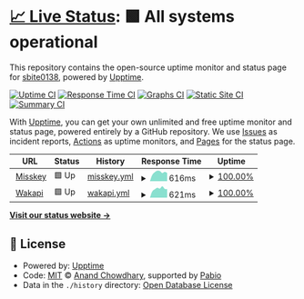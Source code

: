 # [📈 Live Status](https://status.sbite0138.net): <!--live status--> **🟩 All systems operational**

This repository contains the open-source uptime monitor and status page for [sbite0138](https://status.sbite0138.net), powered by [Upptime](https://github.com/upptime/upptime).

[![Uptime CI](https://github.com/sbite0138/upptime/workflows/Uptime%20CI/badge.svg)](https://github.com/sbite0138/upptime/actions?query=workflow%3A%22Uptime+CI%22)
[![Response Time CI](https://github.com/sbite0138/upptime/workflows/Response%20Time%20CI/badge.svg)](https://github.com/sbite0138/upptime/actions?query=workflow%3A%22Response+Time+CI%22)
[![Graphs CI](https://github.com/sbite0138/upptime/workflows/Graphs%20CI/badge.svg)](https://github.com/sbite0138/upptime/actions?query=workflow%3A%22Graphs+CI%22)
[![Static Site CI](https://github.com/sbite0138/upptime/workflows/Static%20Site%20CI/badge.svg)](https://github.com/sbite0138/upptime/actions?query=workflow%3A%22Static+Site+CI%22)
[![Summary CI](https://github.com/sbite0138/upptime/workflows/Summary%20CI/badge.svg)](https://github.com/sbite0138/upptime/actions?query=workflow%3A%22Summary+CI%22)

With [Upptime](https://upptime.js.org), you can get your own unlimited and free uptime monitor and status page, powered entirely by a GitHub repository. We use [Issues](https://github.com/sbite0138/upptime/issues) as incident reports, [Actions](https://github.com/sbite0138/upptime/actions) as uptime monitors, and [Pages](https://status.sbite0138.net) for the status page.

<!--start: status pages-->
<!-- This summary is generated by Upptime (https://github.com/upptime/upptime) -->
<!-- Do not edit this manually, your changes will be overwritten -->
<!-- prettier-ignore -->
| URL | Status | History | Response Time | Uptime |
| --- | ------ | ------- | ------------- | ------ |
| <img alt="" src="https://icons.duckduckgo.com/ip3/misskey.sbite0138.net.ico" height="13"> [Misskey](https://misskey.sbite0138.net/) | 🟩 Up | [misskey.yml](https://github.com/sbite0138/upptime/commits/HEAD/history/misskey.yml) | <details><summary><img alt="Response time graph" src="./graphs/misskey/response-time-week.png" height="20"> 616ms</summary><br><a href="https://status.sbite0138.net/history/misskey"><img alt="Response time 639" src="https://img.shields.io/endpoint?url=https%3A%2F%2Fraw.githubusercontent.com%2Fsbite0138%2Fupptime%2FHEAD%2Fapi%2Fmisskey%2Fresponse-time.json"></a><br><a href="https://status.sbite0138.net/history/misskey"><img alt="24-hour response time 578" src="https://img.shields.io/endpoint?url=https%3A%2F%2Fraw.githubusercontent.com%2Fsbite0138%2Fupptime%2FHEAD%2Fapi%2Fmisskey%2Fresponse-time-day.json"></a><br><a href="https://status.sbite0138.net/history/misskey"><img alt="7-day response time 616" src="https://img.shields.io/endpoint?url=https%3A%2F%2Fraw.githubusercontent.com%2Fsbite0138%2Fupptime%2FHEAD%2Fapi%2Fmisskey%2Fresponse-time-week.json"></a><br><a href="https://status.sbite0138.net/history/misskey"><img alt="30-day response time 624" src="https://img.shields.io/endpoint?url=https%3A%2F%2Fraw.githubusercontent.com%2Fsbite0138%2Fupptime%2FHEAD%2Fapi%2Fmisskey%2Fresponse-time-month.json"></a><br><a href="https://status.sbite0138.net/history/misskey"><img alt="1-year response time 639" src="https://img.shields.io/endpoint?url=https%3A%2F%2Fraw.githubusercontent.com%2Fsbite0138%2Fupptime%2FHEAD%2Fapi%2Fmisskey%2Fresponse-time-year.json"></a></details> | <details><summary><a href="https://status.sbite0138.net/history/misskey">100.00%</a></summary><a href="https://status.sbite0138.net/history/misskey"><img alt="All-time uptime 98.44%" src="https://img.shields.io/endpoint?url=https%3A%2F%2Fraw.githubusercontent.com%2Fsbite0138%2Fupptime%2FHEAD%2Fapi%2Fmisskey%2Fuptime.json"></a><br><a href="https://status.sbite0138.net/history/misskey"><img alt="24-hour uptime 100.00%" src="https://img.shields.io/endpoint?url=https%3A%2F%2Fraw.githubusercontent.com%2Fsbite0138%2Fupptime%2FHEAD%2Fapi%2Fmisskey%2Fuptime-day.json"></a><br><a href="https://status.sbite0138.net/history/misskey"><img alt="7-day uptime 100.00%" src="https://img.shields.io/endpoint?url=https%3A%2F%2Fraw.githubusercontent.com%2Fsbite0138%2Fupptime%2FHEAD%2Fapi%2Fmisskey%2Fuptime-week.json"></a><br><a href="https://status.sbite0138.net/history/misskey"><img alt="30-day uptime 100.00%" src="https://img.shields.io/endpoint?url=https%3A%2F%2Fraw.githubusercontent.com%2Fsbite0138%2Fupptime%2FHEAD%2Fapi%2Fmisskey%2Fuptime-month.json"></a><br><a href="https://status.sbite0138.net/history/misskey"><img alt="1-year uptime 98.44%" src="https://img.shields.io/endpoint?url=https%3A%2F%2Fraw.githubusercontent.com%2Fsbite0138%2Fupptime%2FHEAD%2Fapi%2Fmisskey%2Fuptime-year.json"></a></details>
| <img alt="" src="https://icons.duckduckgo.com/ip3/wakapi.sbite0138.net.ico" height="13"> [Wakapi](https://wakapi.sbite0138.net/) | 🟩 Up | [wakapi.yml](https://github.com/sbite0138/upptime/commits/HEAD/history/wakapi.yml) | <details><summary><img alt="Response time graph" src="./graphs/wakapi/response-time-week.png" height="20"> 621ms</summary><br><a href="https://status.sbite0138.net/history/wakapi"><img alt="Response time 585" src="https://img.shields.io/endpoint?url=https%3A%2F%2Fraw.githubusercontent.com%2Fsbite0138%2Fupptime%2FHEAD%2Fapi%2Fwakapi%2Fresponse-time.json"></a><br><a href="https://status.sbite0138.net/history/wakapi"><img alt="24-hour response time 595" src="https://img.shields.io/endpoint?url=https%3A%2F%2Fraw.githubusercontent.com%2Fsbite0138%2Fupptime%2FHEAD%2Fapi%2Fwakapi%2Fresponse-time-day.json"></a><br><a href="https://status.sbite0138.net/history/wakapi"><img alt="7-day response time 621" src="https://img.shields.io/endpoint?url=https%3A%2F%2Fraw.githubusercontent.com%2Fsbite0138%2Fupptime%2FHEAD%2Fapi%2Fwakapi%2Fresponse-time-week.json"></a><br><a href="https://status.sbite0138.net/history/wakapi"><img alt="30-day response time 585" src="https://img.shields.io/endpoint?url=https%3A%2F%2Fraw.githubusercontent.com%2Fsbite0138%2Fupptime%2FHEAD%2Fapi%2Fwakapi%2Fresponse-time-month.json"></a><br><a href="https://status.sbite0138.net/history/wakapi"><img alt="1-year response time 585" src="https://img.shields.io/endpoint?url=https%3A%2F%2Fraw.githubusercontent.com%2Fsbite0138%2Fupptime%2FHEAD%2Fapi%2Fwakapi%2Fresponse-time-year.json"></a></details> | <details><summary><a href="https://status.sbite0138.net/history/wakapi">100.00%</a></summary><a href="https://status.sbite0138.net/history/wakapi"><img alt="All-time uptime 100.00%" src="https://img.shields.io/endpoint?url=https%3A%2F%2Fraw.githubusercontent.com%2Fsbite0138%2Fupptime%2FHEAD%2Fapi%2Fwakapi%2Fuptime.json"></a><br><a href="https://status.sbite0138.net/history/wakapi"><img alt="24-hour uptime 100.00%" src="https://img.shields.io/endpoint?url=https%3A%2F%2Fraw.githubusercontent.com%2Fsbite0138%2Fupptime%2FHEAD%2Fapi%2Fwakapi%2Fuptime-day.json"></a><br><a href="https://status.sbite0138.net/history/wakapi"><img alt="7-day uptime 100.00%" src="https://img.shields.io/endpoint?url=https%3A%2F%2Fraw.githubusercontent.com%2Fsbite0138%2Fupptime%2FHEAD%2Fapi%2Fwakapi%2Fuptime-week.json"></a><br><a href="https://status.sbite0138.net/history/wakapi"><img alt="30-day uptime 100.00%" src="https://img.shields.io/endpoint?url=https%3A%2F%2Fraw.githubusercontent.com%2Fsbite0138%2Fupptime%2FHEAD%2Fapi%2Fwakapi%2Fuptime-month.json"></a><br><a href="https://status.sbite0138.net/history/wakapi"><img alt="1-year uptime 100.00%" src="https://img.shields.io/endpoint?url=https%3A%2F%2Fraw.githubusercontent.com%2Fsbite0138%2Fupptime%2FHEAD%2Fapi%2Fwakapi%2Fuptime-year.json"></a></details>

<!--end: status pages-->

[**Visit our status website →**](https://status.sbite0138.net)

## 📄 License

- Powered by: [Upptime](https://github.com/upptime/upptime)
- Code: [MIT](./LICENSE) © [Anand Chowdhary](https://anandchowdhary.com), supported by [Pabio](https://pabio.com)
- Data in the `./history` directory: [Open Database License](https://opendatacommons.org/licenses/odbl/1-0/)
